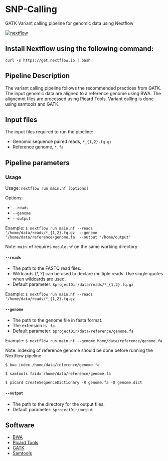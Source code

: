 # SNP-Calling
GATK Variant calling pipeline for genomic data using Nextflow

[![nextflow](https://img.shields.io/badge/nextflow-%E2%89%A522.04.5.5708-brightgreen.svg)](http://nextflow.io)

## Install Nextflow using the following command: 

  `curl -s https://get.nextflow.io | bash`
  
## Pipeline Description

The variant calling pipeline follows the recommended practices from GATK. The input genomic data are aligned to a reference genome using BWA. The alignemnt files are processed using Picard Tools. Variant calling is done using samtools and GATK. 

## Input files

The input files required to run the pipeline:
* Genomic sequence paired reads, `*_{1,2}.fq.gz`
* Reference genome, `*.fa`

## Pipeline parameters

### Usage
Usage: `nextflow run main.nf [options]`

Options:

* `--reads` 
* `--genome`
* `--output`

Example: 
`$ nextflow run main.nf --reads '/home/data/reads/*_{1,2}.fq.gz' --genome '/home/data/reference/genome.fa' --output '/home/output'`

Note: `main.nf` requires `module.nf` on the same working directory

#### `--reads`

* The path to the FASTQ read files.
* Wildcards (*, ?) can be used to declare multiple reads. Use single quotes when wildcards are used. 
* Default parameter: `$projectDir/data/reads/*_{1,2}.fq.gz`

Example: 
  `$ nextflow run main.nf --reads '/home/data/reads/*_{1,2}.fq.gz'`
  
#### `--genome`

* The path to the genome file in fasta format.
* The extension is `.fa`.
* Default parameter: `$projectDir/data/reference/genome.fa`

Example:
  `$ nextflow run main.nf --genome home/data/reference/genome.fa`
  
Note: indexing of reference genome should be done before running the Nextflow pipeline

  `$ bwa index /home/data/reference/genome.fa`
 
  `$ samtools faidx /home/data/reference/genome.fa`
  
  `$ picard CreateSequenceDictionary -R genome.fa -O genome.dict`
  
#### `--output`

* The path to the directory for the output files.
* Default parameter: `$projectDir/output`

## Software

* [BWA](http://bio-bwa.sourceforge.net/)
* [Picard Tools](https://broadinstitute.github.io/picard/)
* [GATK](https://gatk.broadinstitute.org/)
* [Samtools](http://www.htslib.org/)
